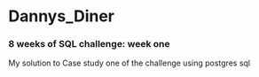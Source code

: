 # Dannys_Diner
### 8 weeks of SQL challenge: week one
My solution to Case study one of the challenge using postgres sql
